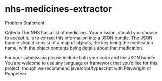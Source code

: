 # nhs-medicines-extractor

Problem Statement 

Criteria
The NHS has a list of medicines. Your mission, should you choose to accept it, is to extract this information into a JSON bundle. The JSON bundle should consist of a map of objects, the key being the medication name, with the object contents being details about that medication.

For your submission please include both your code and the JSON bundle. You are welcome to use any language or framework that you’d like for this project, though we recommend javascript/typescript with Playwright or Puppeteer.